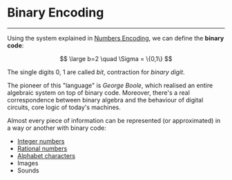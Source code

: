 # Binary Encoding
---

Using the system explained in [Numbers Encoding](Numbers%20Encoding.md), we can define the **binary code**:

$$ \large b=2 \quad \Sigma = \{0,1\} $$

The single digits 0, 1 are called *bit*, contraction for *binary digit*.

The pioneer of this "language" is *George Boole*, which realised an entire algebraic system on top of binary code. Moreover, there's a real correspondence between binary algebra and the behaviour of digital circuits, core logic of today's machines.

Almost every piece of information can be represented (or approximated) in a way or another with binary code:
- [Integer numbers](Integers%20Encoding.md)
- [Rational numbers](Rationals%20Encoding.md)
- [Alphabet characters](#)
- Images
- Sounds